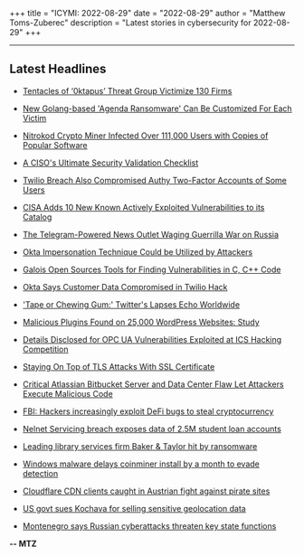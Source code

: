 +++
title = "ICYMI: 2022-08-29"
date = "2022-08-29"
author = "Matthew Toms-Zuberec"
description = "Latest stories in cybersecurity for 2022-08-29"
+++

---------------------------------------------------------------------------
## Latest Headlines
- [Tentacles of ‘0ktapus’ Threat Group Victimize 130 Firms](https://threatpost.com/0ktapus-victimize-130-firms/180487/)

- [New Golang-based 'Agenda Ransomware' Can Be Customized For Each Victim](https://thehackernews.com/2022/08/new-golang-based-agenda-ransomware-can.html)

- [Nitrokod Crypto Miner Infected Over 111,000 Users with Copies of Popular Software](https://thehackernews.com/2022/08/nitrokod-crypto-miner-infected-over.html)

- [A CISO's Ultimate Security Validation Checklist](https://thehackernews.com/2022/08/a-cisos-ultimate-security-validation.html)

- [Twilio Breach Also Compromised Authy Two-Factor Accounts of Some Users](https://thehackernews.com/2022/08/twilio-breach-also-compromised-authy.html)

- [CISA Adds 10 New Known Actively Exploited Vulnerabilities to its Catalog](https://thehackernews.com/2022/08/cisa-adds-10-new-known-actively.html)

- [The Telegram-Powered News Outlet Waging Guerrilla War on Russia](https://www.wired.com/story/february-morning-russia-ukraine-war/)

- [Okta Impersonation Technique Could be Utilized by Attackers](https://www.securityweek.com/okta-impersonation-technique-could-be-utilized-attackers)

- [Galois Open Sources Tools for Finding Vulnerabilities in C, C++ Code](https://www.securityweek.com/galois-open-sources-tools-finding-vulnerabilities-c-c-code)

- [Okta Says Customer Data Compromised in Twilio Hack](https://www.securityweek.com/okta-says-customer-data-compromised-twilio-hack)

- ['Tape or Chewing Gum:' Twitter's Lapses Echo Worldwide](https://www.securityweek.com/tape-or-chewing-gum-twitters-lapses-echo-worldwide)

- [Malicious Plugins Found on 25,000 WordPress Websites: Study](https://www.securityweek.com/malicious-plugins-found-25000-wordpress-websites-study)

- [Details Disclosed for OPC UA Vulnerabilities Exploited at ICS Hacking Competition](https://www.securityweek.com/details-disclosed-opc-ua-vulnerabilities-exploited-ics-hacking-competition)

- [Staying On Top of TLS Attacks With SSL Certificate](https://cybersecuritynews.com/staying-on-top-of-tls-attacks/)

- [Critical Atlassian Bitbucket Server and Data Center Flaw Let Attackers Execute Malicious Code](https://cybersecuritynews.com/critical-atlassian-bitbucket-server/)

- [FBI: Hackers increasingly exploit DeFi bugs to steal cryptocurrency](https://www.bleepingcomputer.com/news/security/fbi-hackers-increasingly-exploit-defi-bugs-to-steal-cryptocurrency/)

- [Nelnet Servicing breach exposes data of 2.5M student loan accounts](https://www.bleepingcomputer.com/news/security/nelnet-servicing-breach-exposes-data-of-25m-student-loan-accounts/)

- [Leading library services firm Baker & Taylor hit by ransomware](https://www.bleepingcomputer.com/news/security/leading-library-services-firm-baker-and-taylor-hit-by-ransomware/)

- [Windows malware delays coinminer install by a month to evade detection](https://www.bleepingcomputer.com/news/security/windows-malware-delays-coinminer-install-by-a-month-to-evade-detection/)

- [Cloudflare CDN clients caught in Austrian fight against pirate sites](https://www.bleepingcomputer.com/news/security/cloudflare-cdn-clients-caught-in-austrian-fight-against-pirate-sites/)

- [US govt sues Kochava for selling sensitive geolocation data](https://www.bleepingcomputer.com/news/security/us-govt-sues-kochava-for-selling-sensitive-geolocation-data/)

- [Montenegro says Russian cyberattacks threaten key state functions](https://www.bleepingcomputer.com/news/security/montenegro-says-russian-cyberattacks-threaten-key-state-functions/)

**-- MTZ**